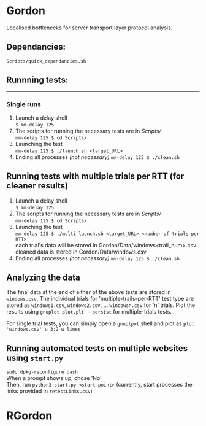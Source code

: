 # Gordon
Localised bottlenecks for server transport layer protocol analysis.  

## Dependancies:
```Scripts/quick_dependancies.sh```

## Runnning tests:
-----------------
### Single runs 
1. Launch a delay shell  
```$ mm-delay 125```  
2. The scripts for running the necessary tests are in *Scripts/*  
```mm-delay 125 $ cd Scripts/```  
3. Launching the test  
```mm-delay 125 $ ./launch.sh <target_URL>```  
4. Ending all processes *(not necessary)*
```mm-delay 125 $ ./clean.sh```

## Running tests with multiple trials per RTT (for cleaner results)
1. Launch a delay shell  
```$ mm-delay 125```  
2. The scripts for running the necessary tests are in *Scripts/*  
```mm-delay 125 $ cd Scripts/```  
3. Launching the test  
```mm-delay 125 $ ./multi-launch.sh <target_URL> <number of trials per RTT>```  
each trial's data will be stored in Gordon/Data/windows<trail_num>.csv  
cleaned data is stored in Gordon/Data/windows.csv  
4. Ending all processes *(not necessary)*
```mm-delay 125 $ ./clean.sh```

## Analyzing the data  
The final data at the end of either of the above tests are stored in ```windows.csv```. The individual trials for 'multiple-trails-per-RTT' test type are stored as ```windows1.csv```, ```windows2.csv```, ... ```windowsn.csv``` for 'n' trials.
Plot the results using ``` gnuplot plot.plt --persist ``` for multiple-trials tests.  

For single trial tests, you can simply open a ``` gnuplpot ``` shell and plot as ``` plot 'windows.csv' u 3:2 w lines ```

## Running automated tests on multiple websites using ```start.py```

```sudo dpkg-reconfigure dash```  
When a prompt shows up, chose 'No'  
Then, run ```python3 start.py <start point>```
(currently, start processes the links provided in ```retestLinks.csv```)
# RGordon
